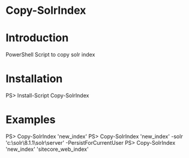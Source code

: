 # Copy-SolrIndex

# Introduction 
PowerShell Script to copy solr index

# Installation
PS> Install-Script Copy-SolrIndex

# Examples
PS> Copy-SolrIndex 'new_index'
PS> Copy-SolrIndex 'new_index' -solr 'c:\solr\8.1.1\solr\server' -PersistForCurrentUser
PS> Copy-SolrIndex 'new_index' 'sitecore_web_index'
